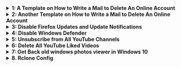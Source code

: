 <details>
<summary><b>1: A Template on How to Write a Mail to Delete An Online Account</b></summary>
<pre>
<b>SUBJECT: Request To Delete My Account From Your Database</b>

Dear (Company Name) Team,

I have an account in your database with the name …………… and the email address that is linked to the account is ……………….
Meanwhile, for some reason, I have decided not to use the account again, therefore I request that you kindly delete my account from your database and also wipe all notifications if any.

From:
<b>Your Name.</b>
<b>Email Account.</b>
<b>Phone Number.</b>

NOTE: The name, email address and phone number that will be contained in the mail must be linked to the account you want to delete. This will be proof that you are the real owner of the account.
</pre>
</details>



<details>
<summary><b>2: Another Template on How to Write a Mail to Delete An Online Account</b></summary><br>
<pre>
<b>SUBJECT: Request To Delete My Account From Your Database</b>

To Whom It May Concern: I would like to hereby formally request the removal of all my personal and private details from your company database as soon as possible. I have recently noticed an increased amount of junk mail as well as telephone calls from companies that I have never been in touch with in the past which are very disruptive and intrusive.

However, in order to avoid this from continuing, I prefer have my details removed completely from your database as perhaps (name of company) has passed my details to a third party marketing company recently. Please confirm to me in writing that this has been done. I thank you in advance, Kind regards (Your name)

Meanwhile, if your mobile number is not linked to the account, there will be no need for you to add any phone number.

<b>Account deletion procedure</b>

The following described below are schematic approach for any account deletion.

-<b>Request</b>: A user who wishes to delete their account/data may have to submit an account deletion request.</b>
-<b>Validation</b>: Their support team member may have to cross-check your information with their internal database. If data matches, they will initiate the deletion process and notify you that the deletion has started.</b>
-<b>Deletion</b>: At this level, all the records of your account will be deleted.</b>
-<b>Final Notification</b>: Now, once the deletion process has been deleted, they will notify you that your account has been successfully deleted.</b>
</pre>
</details>


<details>
<summary><b>3: Disable Firefox Updates and Update Notifications</b></summary><br>
<b>Disable Updates using Enterprise Policy JSON (Windows/Linux/macOS)</b>

<hr><b>1. Open a plain text editor like notepad or notepad++ and paste the following code in it:</b><br>
<pre>
{
 "policies": {
    "DisableAppUpdate": true
  }
}
</pre>
<b>2. Save the file as a json file named: policies.json</b>

<hr><pre>
The following policy JSON file has to be saved in the installation directory of Firefox in a folder called <b>Distribution</b>. This folder is by default not included, and so you’ll have to create it manually. The default installation directories on the three platforms are as follows:

<b>Windows:</b>
    C:\Program Files\Mozilla Firefox\distribution or;
    C:\Program Files\Mozilla Firefox (x86)\distribution [if you’re running a 32-bit Firefox installation on a 64-bit Windows.]
    
<b>Linux:</b>
    firefox/distribution [where firefox is the installation directory for Firefox in the distribution you’re using,] or ;
    [you can specify a system-wide policy by saving the file inside] /etc/firefox/policies

<b>macOS:</b>
    Before you can install the file on your Mac, you need to remove the quarantine set by macOS which breaks an app should its installation be modified.
    To do that, open the terminal and navigate to the applications’ directory by running cd /Applications. Next, run the command: xattr -r -d com.apple.quarantine Firefox.app
    After doing that, save the policies.json file inside: /Applications/Firefox.app/Contents/Resources/distribution. You’ll have to make the directories if they’re not present.
    If you run Firefox after this and get an error message that ‘Firefox is damaged and can’t be opened. You should move it to the Trash‘, that means the quarantine wasn’t removed correctly.

</pre>
</details>



<details>
<summary><b>4: Disable Windows Defender</b></summary><br>

<a href="./windefender_disable.reg">windefender_disable.reg</a>

<pre>OR</pre>
Open notepad and make a rename file name as <code>disable.win.def.reg</code><br>
Copy and paste the below code into the reg file
<hr> 

<pre>
Windows Registry Editor Version 5.00

[HKEY_LOCAL_MACHINE\SOFTWARE\Policies\Microsoft\Windows Defender]
"DisableAntiSpyware"=dword:00000001

[HKEY_LOCAL_MACHINE\SOFTWARE\Policies\Microsoft\Windows Defender\Real-Time Protection]
"DisableBehaviorMonitoring"=dword:00000001
"DisableOnAccessProtection"=dword:00000001
"DisableScanOnRealtimeEnable"=dword:00000001
</pre>
<hr>

Save the File and double click on it.<br>
It'll give a warning, just ignore and click yes.<br>
You're done.
</details>


<details>
<summary><b>5: Unsubscribe from All YouTube Channels</b></summary><br>
<b>STEPS</b>

- Go to [YouTube Subscribed Channel List](https://www.youtube.com/feed/channels)
- Right Click and select Inspect Element.
- Go to Console and Paste the contents of <code>youtube-unsubscriber.js</code> listed below in the console and press Enter.
- The script will execute and it will sequentially unsubscribe you from all the channels you have subscribed to.
<hr>

<x> beginning of <code>youtube-unsubscriber.js</code> </x>

<pre>
var i = 0;
var c = document.querySelectorAll("ytd-channel-renderer:not(.ytd-item-section-renderer)").length;

L1N3();

function uzmanimNet () {    
    if (c == 0) return;

    el = document.querySelector('.ytd-subscribe-button-renderer');
    el.click();

    setTimeout(function () {
        var unSubBtn = document.getElementById("confirm-button").click();
        i++;
        c--;

        console.log(i + " Unsubscribed.(L1N3)");
        console.log(c + " left.");

        setTimeout(function () {
            el = document.querySelector("ytd-channel-renderer");
            el.parentNode.removeChild(el);

            L1N3();
        }, 250);
    }, 250);
}
</pre>
</details>

 
 <details>
<summary><b>6: Delete All YouTube Liked Videos</b></summary><br>
<b>STEPS</b>
 
- [Go Here](https://www.youtube.com/playlist?list=LL) to view list of all the videos you've liked to.
- Right Click and select Inspect Element.
- Go to Console and Paste the contents of <code>youtube-like-deleter.js</code> listed below in the console and press Enter.
- The script will execute and it will sequentially delete likes you from all the videos you have liked to.
<hr>

<x> beginning of <code>youtube-like-deleter.js</code> </x>

<pre>
function sleep(ms) {
    return new Promise(resolve => setTimeout(resolve, ms));
}

async function deleteLikedVideos() {
    'use strict';
    var items = document.querySelectorAll('#primary ytd-playlist-video-renderer yt-icon-button.dropdown-trigger > button[aria-label]');
    var out;

    for (var i = 0; i < items.length; i++) {
        items[i].click();
        out = setTimeout(function () {
            if (document.querySelector('tp-yt-paper-listbox.style-scope.ytd-menu-popup-renderer').lastElementChild) {
                document.querySelector('tp-yt-paper-listbox.style-scope.ytd-menu-popup-renderer').lastElementChild.click();
            }
        }, 100);
        await sleep(500); // sleep cause browser can not handle the process
        clearTimeout(out);
    }
}

deleteLikedVideos();
</pre>
</details>
 
 
 <details>
<summary><b>7: Get Back old windows photos viewer in Windows 10</b></summary><br>
<b>How to get Windows Photo Viewer back in Windows 10 (Home / Pro / Education)</b><br>
<code>Windows 10 has a bunch of new apps, including a new Photos app. I HATE the Photos app, it sucks. Slow & sluggish as hell. Here is the solution to bring back old Windows Photo Viewer.</code>
<hr>

<x> beginning of <code>enable_photo_viewer.reg</code> </x>

<pre>
Windows Registry Editor Version 5.00

[HKEY_CLASSES_ROOT\Applications\photoviewer.dll]

[HKEY_CLASSES_ROOT\Applications\photoviewer.dll\shell]

[HKEY_CLASSES_ROOT\Applications\photoviewer.dll\shell\open]
"MuiVerb"="@photoviewer.dll,-3043"

[HKEY_CLASSES_ROOT\Applications\photoviewer.dll\shell\open\command]
@=hex(2):25,00,53,00,79,00,73,00,74,00,65,00,6d,00,52,00,6f,00,6f,00,74,00,25,\
00,5c,00,53,00,79,00,73,00,74,00,65,00,6d,00,33,00,32,00,5c,00,72,00,75,00,\
6e,00,64,00,6c,00,6c,00,33,00,32,00,2e,00,65,00,78,00,65,00,20,00,22,00,25,\
00,50,00,72,00,6f,00,67,00,72,00,61,00,6d,00,46,00,69,00,6c,00,65,00,73,00,\
25,00,5c,00,57,00,69,00,6e,00,64,00,6f,00,77,00,73,00,20,00,50,00,68,00,6f,\
00,74,00,6f,00,20,00,56,00,69,00,65,00,77,00,65,00,72,00,5c,00,50,00,68,00,\
6f,00,74,00,6f,00,56,00,69,00,65,00,77,00,65,00,72,00,2e,00,64,00,6c,00,6c,\
00,22,00,2c,00,20,00,49,00,6d,00,61,00,67,00,65,00,56,00,69,00,65,00,77,00,\
5f,00,46,00,75,00,6c,00,6c,00,73,00,63,00,72,00,65,00,65,00,6e,00,20,00,25,\
00,31,00,00,00

[HKEY_CLASSES_ROOT\Applications\photoviewer.dll\shell\open\DropTarget]
"Clsid"="{FFE2A43C-56B9-4bf5-9A79-CC6D4285608A}"

[HKEY_CLASSES_ROOT\Applications\photoviewer.dll\shell\print]

[HKEY_CLASSES_ROOT\Applications\photoviewer.dll\shell\print\command]
@=hex(2):25,00,53,00,79,00,73,00,74,00,65,00,6d,00,52,00,6f,00,6f,00,74,00,25,\
00,5c,00,53,00,79,00,73,00,74,00,65,00,6d,00,33,00,32,00,5c,00,72,00,75,00,\
6e,00,64,00,6c,00,6c,00,33,00,32,00,2e,00,65,00,78,00,65,00,20,00,22,00,25,\
00,50,00,72,00,6f,00,67,00,72,00,61,00,6d,00,46,00,69,00,6c,00,65,00,73,00,\
25,00,5c,00,57,00,69,00,6e,00,64,00,6f,00,77,00,73,00,20,00,50,00,68,00,6f,\
00,74,00,6f,00,20,00,56,00,69,00,65,00,77,00,65,00,72,00,5c,00,50,00,68,00,\
6f,00,74,00,6f,00,56,00,69,00,65,00,77,00,65,00,72,00,2e,00,64,00,6c,00,6c,\
00,22,00,2c,00,20,00,49,00,6d,00,61,00,67,00,65,00,56,00,69,00,65,00,77,00,\
5f,00,46,00,75,00,6c,00,6c,00,73,00,63,00,72,00,65,00,65,00,6e,00,20,00,25,\
00,31,00,00,00

[HKEY_CLASSES_ROOT\Applications\photoviewer.dll\shell\print\DropTarget]
"Clsid"="{60fd46de-f830-4894-a628-6fa81bc0190d}"
</pre>

<b>Confirmed Working Windows 10 Versions</b><br>
<pre>
Version 1803 (OS build 17134)
Version 1709 (OS build 16299)
Version 1703 (OS build 15063)
Version 1607 (OS build 14393)
Version 1511 (OS build 10586)
Version 1507 (RTM) (OS build 10240)
Version 20H2
Version 21H2
</pre><br>
<b>Confirmed Working Windows 11 Versions</b><br>
<code>Version 21H2</code>
</details>


<details>
<summary><b>8. Rclone Config</b></summary>
<pre>
rclone mount (Config Name):/ (Drive Letter Name): --allow-other --cache-db-purge --allow-non-empty --buffer-size 256M --cache-chunk-path C:\Users\(USER)\.config\rcloneCache --cache-dir C:\Users\(USER)\.config\rclone --dir-cache-time 24h --drive-chunk-size 32M  --timeout 1h  --vfs-cache-mode minimal --vfs-read-chunk-size 128M --vfs-read-chunk-size-limit 1G --network-mode --daemon
<br>
<b>Use --daemon if vps is linux</b>
</pre>
<i>Personal Config</i>
<pre>
rclone mount Kekk:/ A: --cache-db-purge --buffer-size 256M --cache-chunk-path C:\rclone\cache --cache-dir C:\rclone\rclone --dir-cache-time 1h --drive-chunk-size 32M  --timeout 1h --vfs-cache-mode full --vfs-read-chunk-size 128M --vfs-read-chunk-size-limit 10G --network-mode 
</pre>
</details>

